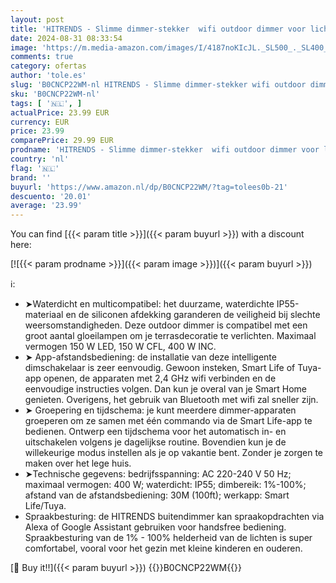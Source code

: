 ```yaml
---
layout: post
title: 'HITRENDS - Slimme dimmer-stekker  wifi outdoor dimmer voor lichtsnoeren  led  gloeilampen  halogeenlampen  app-afstandsbediening en Google Assistant  Alexa Outdoor Smart Plug  vereist 2 4 GHz wifi  IP54'
date: 2024-08-31 08:33:54
image: 'https://m.media-amazon.com/images/I/4187noKIcJL._SL500_._SL400_.jpg'
comments: true
category: ofertas
author: 'tole.es'
slug: 'B0CNCP22WM-nl HITRENDS - Slimme dimmer-stekker wifi outdoor dimmer voor...'
sku: 'B0CNCP22WM-nl'
tags: [ '🇳🇱', ]
actualPrice: 23.99 EUR
currency: EUR
price: 23.99
comparePrice: 29.99 EUR
prodname: 'HITRENDS - Slimme dimmer-stekker  wifi outdoor dimmer voor lichtsnoeren  led  gloeilampen  halogeenlampen  app-afstandsbediening en Google Assistant  Alexa Outdoor Smart Plug  vereist 2 4 GHz wifi  IP54'
country: 'nl'
flag: '🇳🇱'
brand: ''
buyurl: 'https://www.amazon.nl/dp/B0CNCP22WM/?tag=tolees0b-21'
descuento: '20.01'
average: '23.99'
---
```


You can find [{{< param title >}}]({{< param buyurl >}}) with a discount here:

[![{{< param prodname >}}]({{< param image >}})]({{< param buyurl >}})

ℹ️:

- ➤Waterdicht en multicompatibel: het duurzame, waterdichte IP55-materiaal en de siliconen afdekking garanderen de veiligheid bij slechte weersomstandigheden. Deze outdoor dimmer is compatibel met een groot aantal gloeilampen om je terrasdecoratie te verlichten. Maximaal vermogen 150 W LED, 150 W CFL, 400 W INC.
- ➤ App-afstandsbediening: de installatie van deze intelligente dimschakelaar is zeer eenvoudig. Gewoon insteken, Smart Life of Tuya-app openen, de apparaten met 2,4 GHz wifi verbinden en de eenvoudige instructies volgen. Dan kun je overal van je Smart Home genieten. Overigens, het gebruik van Bluetooth met wifi zal sneller zijn.
- ➤ Groepering en tijdschema: je kunt meerdere dimmer-apparaten groeperen om ze samen met één commando via de Smart Life-app te bedienen. Ontwerp een tijdschema voor het automatisch in- en uitschakelen volgens je dagelijkse routine. Bovendien kun je de willekeurige modus instellen als je op vakantie bent. Zonder je zorgen te maken over het lege huis.
- ➤Technische gegevens: bedrijfsspanning: AC 220-240 V 50 Hz; maximaal vermogen: 400 W; waterdicht: IP55; dimbereik: 1%-100%; afstand van de afstandsbediening: 30M (100ft); werkapp: Smart Life/Tuya.
- Spraakbesturing: de HITRENDS buitendimmer kan spraakopdrachten via Alexa of Google Assistant gebruiken voor handsfree bediening. Spraakbesturing van de 1% - 100% helderheid van de lichten is super comfortabel, vooral voor het gezin met kleine kinderen en ouderen.

[🛒 Buy it!!]({{< param buyurl >}})
{{<world>}}B0CNCP22WM{{</world>}}
